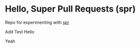 # Hello, Super Pull Requests (spr)

Repo for experimenting with [spr](https://getcord.github.io/spr/index.html)

Add Test Hello

Yeah
